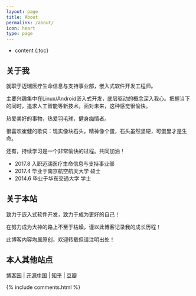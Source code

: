 ```yaml
---
layout: page
title: About
permalink: /about/
icon: heart
type: page
---
```


* content
{:toc}

## 关于我


就职于迈瑞医疗生命信息与支持事业部，嵌入式软件开发工程师。

主要兴趣集中在Linux/Android嵌入式开发，底层驱动的概念深入我心。把握当下的同时，追求人工智能等新技术，面对未来，这种感觉很愉快。

热爱美好的事物，热爱羽毛球，健身痴情者。

很喜欢崔健的歌词：现实像块石头，精神像个蛋，石头虽然坚硬，可蛋里才是生命。

还有，持续学习是一个非常愉快的过程。共同加油！

* 2017.8 入职迈瑞医疗生命信息与支持事业部
* 2017.4 毕业于南京航空航天大学 硕士
* 2014.6 毕业于华东交通大学     学士


## 关于本站


致力于嵌入式软件开发，致力于成为更好的自己！

在努力成为大神的路上不至于枯燥，谨以此博客记录我的成长历程！

此博客内容均属原创，欢迎转载但请注明出处！


## 本人其他站点


[博客园](https://home.cnblogs.com/u/1366304/) \| [开源中国](https://my.oschina.net/u/3825952/blog/) \| [知乎](https://www.zhihu.com/people/stormrong/) \| [豆瓣](https://www.douban.com/people/176259926/) 


{% include comments.html %}

